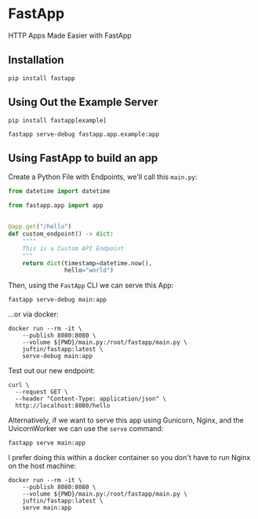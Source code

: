 # FastApp

HTTP Apps Made Easier with FastApp

## Installation

```shell
pip install fastapp
```

## Using Out the Example Server

```shell
pip install fastapp[example]
```

```shell
fastapp serve-debug fastapp.app.example:app
```

## Using FastApp to build an app

Create a Python File with Endpoints, we'll call this `main.py`:

```python
from datetime import datetime

from fastapp.app import app


@app.get("/hello")
def custom_endpoint() -> dict:
    """"
    This is a Custom API Endpoint
    """
    return dict(timestamp=datetime.now(),
                hello="world")
```

Then, using the `FastApp` CLI we can serve this App:

```shell
fastapp serve-debug main:app
```

...or via docker:

```shell
docker run --rm -it \
    --publish 8080:8080 \
    --volume ${PWD}/main.py:/root/fastapp/main.py \
    juftin/fastapp:latest \
    serve-debug main:app
```

Test out our new endpoint:

```shell
curl \
  --request GET \
  --header "Content-Type: application/json" \
  http://localhost:8080/hello
```

Alternatively, if we want to serve this app using Gunicorn, Nginx, and the UvicornWorker we can use
the `serve` command:

```shell
fastapp serve main:app
```

I prefer doing this within a docker container so you don't have to run Nginx on the host machine:

```shell
docker run --rm -it \
    --publish 8080:8080 \
    --volume ${PWD}/main.py:/root/fastapp/main.py \
    juftin/fastapp:latest \
    serve main:app
```
